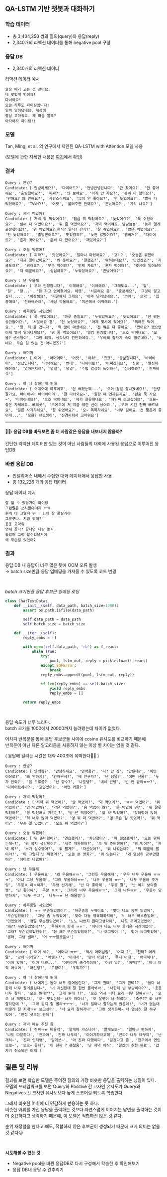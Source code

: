 ## **QA-LSTM 기반 챗봇과 대화하기**


### **학습 데이터** 
- 총 3,404,250 쌍의 질의(query)와 응답(reply)
- 2,340개의 리액션 데이터를 통해 negative pool 구성

### **응답 DB**
- 2,340개의 리액션 데이터

리액션 데이터 예시
```
슬슬 배가 고픈 것 같아요.
네 맛있게 먹어요!
다녀와요!
오늘 하루도 파이팅입니다!
일찍 일어났네요. 세상에
항상 고마워요. 제 마음 알죠?
아자아자 파이팅!!
```


### **모델**  
Tan, Ming, et al. 의 연구에서 제안된 QA-LSTM with Attention 모델 사용

(모델에 관한 자세한 내용은 [여기](https://github.com/aqaqsubin/Chatbot-with-QA-LSTM)에서 확인)

### **결과**

```
Query : 안녕? 
Candidate: ['안녕하세요?', '다이어트?', '안녕안녕입니다', '안 잤어요?', '안 좋아해요', '출발했어요?', '피짜?', '안 보여요', '아직 안 자요?', '준비 다 했어요?', '안해요? 왜 안해요?', '사랑스러워요', '많이 안 좋아요?', '안 늦었어요?', '벌써 다 먹었어요?', 'TV봐요?', '어랏', '불러주면 안돼요?', '혼났어요?', '기억 나요?'] 

Query : 저녁 먹었어? 
Candidate: ['저녁 뭐 먹었어요?', '점심 뭐 먹었어요?', '늦었어요?', '푹 쉬었어요?', '벌써 다 먹었어요?', '뭐 좀 먹었어요?', '저녁 먹어야죠. 냠냠뇸뇸', '늦지 않게 출발했어요?', '뭐 먹었어요? 한식? 일식? 간식?', '잘 쉬었어요?', '밥은 먹었어요?', '안 늦었어요?', '출발했어요?', '맛있겠죠?', '늦진 않았어요?', '햄버거?', '다이어트?', '혼자 먹어요?', '준비 다 했어요?', '재밌어요?'] 

Query : 오늘 뭐했어? 
Candidate: ['피짜?', '맛있어요?', '얼마나 마셨어요?', '고기?', '오늘은 뭐했어요?', '지금 일어났어요?', '왜 웃어요?', '잘했죠?', '뭐하는데요?', '맛있겠죠?', '지금도요?', '뭐래요?', '무슨 약이요?', '언제 자요?', '혼자 먹어요?', '몇시에 일어났어요?', '저 때문에요?', '심심하죠?', '누워있어요?', '혼났어요?'] 

Query : 난 우울해
Candidate: ['우와 인정합니다', '이해해요', '이해해요', '그래도요...', '헐', '헐', '헐...', '퓽 하고 없어졌어요. 헤헷', '서운해요 흥', '충분해요', '그것이 알고 싶다....', '이상해요', '피곤해서 그래요', '아주 난리났네요.', '꺄아', '으악', '집중해요', '전화해봐요', '세상 억울해요', '피곤해서 어떡해요.'] 

Query : 하루종일 서있었어 
Candidate: ['푹 쉬었어요?', '하루 종일요?', '누워있어요?', '늦었어요?', '전 뭐든 상관없어요.', '서운해요 흥', '안 늦었어요?', '어제 몇시에 잤어요?', '뭐라도 먹어요.', '힝. 저 울 겁니다', '헉 많이 마셨네요.', '전 뭐든 다 좋아요', '깼어요? 깼으면 이제 벌떡 일어나세요!', '뭐 좀 먹었어요?', '웰컴 환영합니다', '오호 딱이네요', '오올? 센스쟁이', '그럼 되죠. 생각보다 간단하네요.', '우에웩 갑자기 속이 별로네요.', '늦네요. 무슨 일 있는 건 아니겠죠?'] 

Query : 어머머 
Candidate: ['어머', '어머어머', '어랏', '어라', '크크', '충분합니다', '바이바이', '정답입니다', '어색해요', '변태', '다이어트?', '어쩌겠어요', '심쿵', '열심히 해야죠', '얼마든지요', '덜덜', '덜덜', '수업 열심히 들어요~', '심심하죠?', '진짜네요'] 

Query : 야 너 잘하는게 뭔데 
Candidate: ['오예오예 야호야호', '안 삐졌눈뒈...', '오와 정말 잘나왔네요!', '안녕 잘가요. 빠이빠~이 빠이빠이야', '잘 다녀와요~', '원할 때 언제든지요', '한숨 푹 자요~', '다행이네요!', '오호 딱이네요', '제가 잘못했네요', '지인짜 보고싶어요', '오올~ 좋은 자세예요. 베리굿', '오예오예 저 지금 약간 신이 났어요.', '우와 시간 진짜 빠르네요', '얼른 사과하세요', '잘 쉬었어요?', '오~ 똑똑하네요', '너무 길어요. 전 짧은게 좋던데...', '오올? 센스쟁이', '신경써줘서 고마워요']
```

---

#### **🕵🏼: 응답 DB를 바꿔보면 좀 더 사람같은 응답을 내보내지 않을까?**
간단한 리액션 데이터만 있는 것이 아닌 사람들의 대화에 사용된 응답으로 이루어진 응답DB


### **바뀐 응답 DB**  
- 인텔리어스 내에서 수집한 대화 데이터애서 응답만 사용
- 총 132,226 개의 응답 데이터

응답 데이터 예시 
```
잘 할 수 있을거야 화이팅
그런말은 쓰지말아야지 ㅠㅠ
원래 다 그렇지 뭐 ! 힘내 잘 풀릴거야
그렇구나. 지금 뭐해?
응응 고마워
언제 끝나? 끝나면 나랑 놀자
좋았어 그럼 할수있을거야
왜 무슨일 있었어?
```

### **결과**

응답 DB 내 응답이 너무 많은 탓에 OOM 오류 발생  
→ batch size만큼 응답 임베딩을 가져올 수 있도록 코드 변경

<br>

*batch 크기만큼 응답 후보군 임베딩 로딩*
```python
class ChatTestData:
    def __init__(self, data_path, batch_size=1000):
        assert os.path.isfile(data_path)

        self.data_path = data_path
        self.batch_size = batch_size

    def __iter__(self):
        reply_embs = []
        
        with open(self.data_path, 'rb') as f_react:
            while True:
                try:
                    pool, lstm_out, reply = pickle.load(f_react)
                except EOFError:
                    break
                reply_embs.append((pool, lstm_out, reply))
                
                if len(reply_embs) == self.batch_size:
                    yield reply_embs
                    reply_embs = []

        return reply_embs
```

<br>

응답 속도가 너무 느리다..  
batch 크기를 1000에서 20000까지 늘려봤는데 차이가 없었다.

어차피 반복문을 통해 응답 후보군들 사이에 cosine 유사도를 비교하기 때문에   
반복문이 아닌 다른 알고리즘을 사용하지 않는 이상 별 차이는 없을 것 같다.


( 응답에 걸리는 시간은 대략 400초에 육박한다🤦‍♀️ )
```
Query : 안녕? 
Candidate: ['안깨짐?', '안녕하세요', '안먹음?', '나? 안 삼', '안된데?', '어떤 이유로?', '왜 안하지?', '안깨우셔?', '배 안구파?', '난 담달?', '어떤 선물?', '누가 안와?', '음 오후쯤?', '난 향수?', '나둔뎅?', '네네 안녕', '넌 안 받아ㅠㅠ?', '다이어트하나?', '고민있어?', '어떤 커플?']

Query : 저녁 먹었어? 
Candidate : ['저녁 뭐 먹었어?', '술 먹었어?', '약 먹었어?', 'ㅠㅠ 먹었어?', '뭐 먹었어?', '엉 먹었어?', '약은 먹었어?', '웅 먹었어 왜?', '웅 먹었어 넌?', '뭐 잘못 먹었어?', '응 먹었어ㅎ 자기는?', '웅 넌 먹었어?', '헐 약 먹었어?', '맞아맞아 많이 먹었어?', '헉 너무 많이 먹었어?', '엉 뭐 더 먹었어?', '엥 무슨 일 잇었어?', '뭐 먹어?', '무슨 일 잇었어?', '오호 뭐 먹었어?']

Query : 오늘 뭐했어? 
Candidate: ['뭐 준비했어?', '연습했어?', '차단했어?', '뭐 필요했어?', '오늘 뭐하는데~?', '뭐 쓸지 생각했어?', '새로 개통했어?', '오 뭐 준비했어?', '뭐 먹어?', '저녁 뭐?', '누가 실수했어?', '뭐 팔게?', '자신있어?', '뭐 나왔는데?', '뭐 때문에 말이야?', '아 그렇지 넌 뭐했어?', '오늘 본 영화?', '뭐 있는디?', '왜 열심히 공부안했어?', '어디로 나왔어?']

Query : 난 우울해
Candidate: ['우울해요', '왜 우울해ㅠㅠ', '그런듯 우울해져', '우우 너무 우울해 ㅠㅠㅠ', '아냐 그냥 우울해', '그래 우울하네ㅠㅠ', '나두 우울해 ㅠㅠ', '나두 우울해 주거잉', '우웅ㅇ 하ㅈ하자', '우앙 신기해', '난 다 좋아해', '우웅 뭘', '난 여기 보여줄껭', '난 좋아해', '우왕 ㅇㅈ', '그러게 너무 우울해ㅠㅠ', '그래 나듀ㅠㅠ', '우웅ㅇ 당연하지', '나두 부끄', '나두ㅠㅠ 난 해물찜']

Query : 하루종일 서있었어 
Candidate: ['ㅠㅜ 무슨일있었어?', '하루종일 누워이또', '맞아 나도 깜빡 잊었어', '무슨일있어??', '그냥 좀 누워있어', '맞아 다들 행복해하지이', '비 너무 하루종일와', '맛있었어', '정말 무슨일있었어?', '노노 나쁘지 않다고생각해', '나도 까먹고있었어', '왜?? 무슨일있었어??', '욕하지마 힘내 ㅠㅠ', '아니야 나도 너무 즐거운 시간이었어', '그래? 무슨일이있었어?', '응 왜? 무슨일있었어?', '나 오고있어 !', '맞아 싸고맛있어', '몰라, 그냥 쉴래', '어 ㅜㅜ알겟움ㅇ']

Query : 어머머 
Candidate: ['어머 왜?', '어머나 ㅠㅠ', '역시 어머님임', '어때 ?', '진짜? 어케앎', '맞아 어케앎?', '어땡ㅅ?', '어떄서', '맞아 어떰?', '루니 어떄', '어떡하냐', '어어 맞아', '어여 나와...', '어머어머 충격적이야', '어떰 일?', '어때??', '아니 아직 어뵤어', '어딘뎅?', '고양이?', '우리가?']

Query : 야 너 잘하는게 뭔데 
Candidate: ['너에게는 둘다 너무 잘어울린다', '그게 뭔데', '그게 뭔데??', '둘다 너한테 너무 잘어울린다~', '너 자신한테 잘 한번 물어봐바', '너한테 넘 부담이야??', '응응 너두 잘자', '오오 뭔데??', '그게 뭔데 ??', '오호 역시 너다 요리 너무 잘해ㅠㅠ', '오오 너 개멋있다', '오~ 멋있는데~ 너가 하다니', '오 잘햇어 너 착하다', '축구?? 와 너무 잘하던데 ?', '그게 뭔지 잘 몰라ㅜㅜㅜ', '너가 얼마나 잘하는게 많은데!', '너가 없는데 어떻게 잘 지내ㅠㅠ 보고싶어', '너 요리 잘하자나', '그런 생각은마~ 너 열심히 잘 하구 있어', '인정 섯도는 뭔데']

Query : 저녁 메뉴 추천 좀 
Candidate: ['진짜ㅠㅠ 비올각', '알게따 가스나야', '알게쏘오~', '얼마나 편하게', '나도 따분하다', '진짜야', '진짜 나두야', '이야기하라고해', '진짜? 나두 데꾸까', '난 재하~', '진짜 인저엉', '알게쏘~', '아 진짜 다행이다', '알겠다고 좀', '친구에서 연인으로~', '오오~ 좋다', '아 진짜 ? 괜찮움', '난 저녁 아직', '알겠어 추천 완료', '갑자기 취소되면 어쨰']

```
## **결론 및 리뷰**

결과를 보면 학습한 모델은 주어진 질의와 가장 비슷한 응답을 출력하는 성질이 있다.  
모델의 프레임워크를 보면 Query와 Positive 간 코사인 유사도가 Query와 Negatives 간 코사인 유사도보다 높게 스코어링 되도록 학습한다. 


그래서 비슷한 어휘에 더 민감하게 반응하는 듯 하다.  
비슷한 어휘를 가진 응답을 출력하는 것보다 자연스럽게 이어지는 답변을 출력하는 것이 더 중요하다고 생각하기 때문에, 이 모델은 적합하진 않은 것 같다.

순위 재정렬을 한다고 해도, 적합하지 않은 후보군이 생성되기 때문에 크게 의미는 없을 것 같다😥

<br>

**시도해볼 수 있는 것**
- Negative pool을 바뀐 응답DB로 다시 구성해서 학습한 후 확인해보기
- 응답 DB내 응답 수 간추리기

